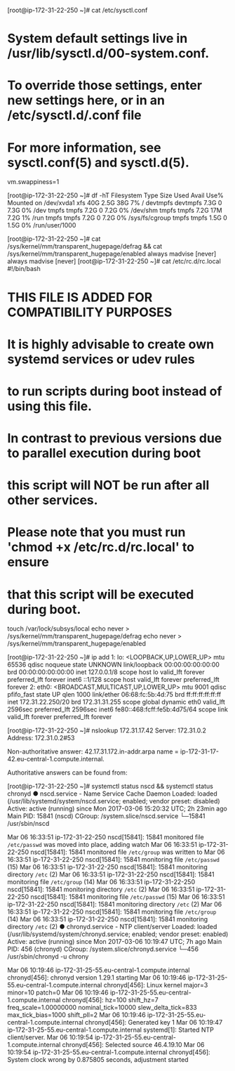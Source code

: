 [root@ip-172-31-22-250 ~]#  cat /etc/sysctl.conf
# System default settings live in /usr/lib/sysctl.d/00-system.conf.
# To override those settings, enter new settings here, or in an /etc/sysctl.d/<name>.conf file
#
# For more information, see sysctl.conf(5) and sysctl.d(5).
vm.swappiness=1



[root@ip-172-31-22-250 ~]# df -hT
Filesystem     Type      Size  Used Avail Use% Mounted on
/dev/xvda1     xfs        40G  2.5G   38G   7% /
devtmpfs       devtmpfs  7.3G     0  7.3G   0% /dev
tmpfs          tmpfs     7.2G     0  7.2G   0% /dev/shm
tmpfs          tmpfs     7.2G   17M  7.2G   1% /run
tmpfs          tmpfs     7.2G     0  7.2G   0% /sys/fs/cgroup
tmpfs          tmpfs     1.5G     0  1.5G   0% /run/user/1000



[root@ip-172-31-22-250 ~]# cat /sys/kernel/mm/transparent_hugepage/defrag && cat /sys/kernel/mm/transparent_hugepage/enabled
always madvise [never]
always madvise [never]
[root@ip-172-31-22-250 ~]# cat /etc/rc.d/rc.local
#!/bin/bash
# THIS FILE IS ADDED FOR COMPATIBILITY PURPOSES
#
# It is highly advisable to create own systemd services or udev rules
# to run scripts during boot instead of using this file.
#
# In contrast to previous versions due to parallel execution during boot
# this script will NOT be run after all other services.
#
# Please note that you must run 'chmod +x /etc/rc.d/rc.local' to ensure
# that this script will be executed during boot.

touch /var/lock/subsys/local
echo never > /sys/kernel/mm/transparent_hugepage/defrag
echo never > /sys/kernel/mm/transparent_hugepage/enabled



[root@ip-172-31-22-250 ~]# ip add
1: lo: <LOOPBACK,UP,LOWER_UP> mtu 65536 qdisc noqueue state UNKNOWN 
    link/loopback 00:00:00:00:00:00 brd 00:00:00:00:00:00
    inet 127.0.0.1/8 scope host lo
       valid_lft forever preferred_lft forever
    inet6 ::1/128 scope host 
       valid_lft forever preferred_lft forever
2: eth0: <BROADCAST,MULTICAST,UP,LOWER_UP> mtu 9001 qdisc pfifo_fast state UP qlen 1000
    link/ether 06:68:fc:5b:4d:75 brd ff:ff:ff:ff:ff:ff
    inet 172.31.22.250/20 brd 172.31.31.255 scope global dynamic eth0
       valid_lft 2596sec preferred_lft 2596sec
    inet6 fe80::468:fcff:fe5b:4d75/64 scope link 
       valid_lft forever preferred_lft forever
       


[root@ip-172-31-22-250 ~]# nslookup 172.31.17.42
Server:		172.31.0.2
Address:	172.31.0.2#53

Non-authoritative answer:
42.17.31.172.in-addr.arpa	name = ip-172-31-17-42.eu-central-1.compute.internal.

Authoritative answers can be found from:



[root@ip-172-31-22-250 ~]# systemctl status nscd && systemctl status chronyd
● nscd.service - Name Service Cache Daemon
   Loaded: loaded (/usr/lib/systemd/system/nscd.service; enabled; vendor preset: disabled)
   Active: active (running) since Mon 2017-03-06 15:20:32 UTC; 2h 23min ago
 Main PID: 15841 (nscd)
   CGroup: /system.slice/nscd.service
           └─15841 /usr/sbin/nscd

Mar 06 16:33:51 ip-172-31-22-250 nscd[15841]: 15841 monitored file `/etc/passwd` was moved into place, adding watch
Mar 06 16:33:51 ip-172-31-22-250 nscd[15841]: 15841 monitored file `/etc/group` was written to
Mar 06 16:33:51 ip-172-31-22-250 nscd[15841]: 15841 monitoring file `/etc/passwd` (15)
Mar 06 16:33:51 ip-172-31-22-250 nscd[15841]: 15841 monitoring directory `/etc` (2)
Mar 06 16:33:51 ip-172-31-22-250 nscd[15841]: 15841 monitoring file `/etc/group` (14)
Mar 06 16:33:51 ip-172-31-22-250 nscd[15841]: 15841 monitoring directory `/etc` (2)
Mar 06 16:33:51 ip-172-31-22-250 nscd[15841]: 15841 monitoring file `/etc/passwd` (15)
Mar 06 16:33:51 ip-172-31-22-250 nscd[15841]: 15841 monitoring directory `/etc` (2)
Mar 06 16:33:51 ip-172-31-22-250 nscd[15841]: 15841 monitoring file `/etc/group` (14)
Mar 06 16:33:51 ip-172-31-22-250 nscd[15841]: 15841 monitoring directory `/etc` (2)
● chronyd.service - NTP client/server
   Loaded: loaded (/usr/lib/systemd/system/chronyd.service; enabled; vendor preset: enabled)
   Active: active (running) since Mon 2017-03-06 10:19:47 UTC; 7h ago
 Main PID: 456 (chronyd)
   CGroup: /system.slice/chronyd.service
           └─456 /usr/sbin/chronyd -u chrony

Mar 06 10:19:46 ip-172-31-25-55.eu-central-1.compute.internal chronyd[456]: chronyd version 1.29.1 starting
Mar 06 10:19:46 ip-172-31-25-55.eu-central-1.compute.internal chronyd[456]: Linux kernel major=3 minor=10 patch=0
Mar 06 10:19:46 ip-172-31-25-55.eu-central-1.compute.internal chronyd[456]: hz=100 shift_hz=7 freq_scale=1.00000000 nominal_tick=10000 slew_delta_tick=833 max_tick_bias=1000 shift_pll=2
Mar 06 10:19:46 ip-172-31-25-55.eu-central-1.compute.internal chronyd[456]: Generated key 1
Mar 06 10:19:47 ip-172-31-25-55.eu-central-1.compute.internal systemd[1]: Started NTP client/server.
Mar 06 10:19:54 ip-172-31-25-55.eu-central-1.compute.internal chronyd[456]: Selected source 46.4.19.10
Mar 06 10:19:54 ip-172-31-25-55.eu-central-1.compute.internal chronyd[456]: System clock wrong by 0.875805 seconds, adjustment started
